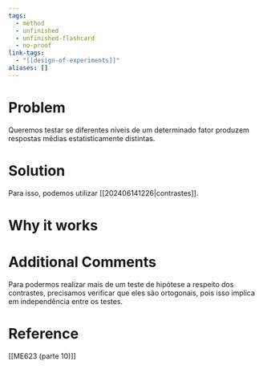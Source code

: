 ```yaml
---
tags:
  - method
  - unfinished
  - unfinished-flashcard
  - no-proof
link-tags:
  - "[[design-of-experiments]]"
aliases: []
---
```

# Problem
Queremos testar se diferentes níveis de um determinado fator produzem respostas médias estatisticamente distintas.

# Solution
Para isso, podemos utilizar [[202406141226|contrastes]].

# Why it works


# Additional Comments
Para podermos realizar mais de um teste de hipótese a respeito dos contrastes, precisamos verificar que eles são ortogonais, pois isso implica em independência entre os testes.

# Reference
[[ME623 (parte 10)]]




